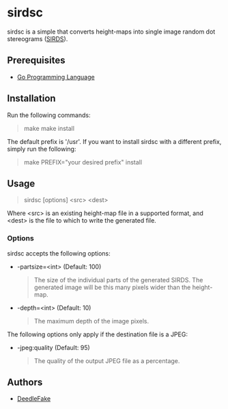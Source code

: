 sirdsc
======

sirdsc is a simple that converts height-maps into single image random dot stereograms ([SIRDS][sirds]).

Prerequisites
-------------

 * [Go Programming Language][golang]

Installation
------------

Run the following commands:

> make
> make install

The default prefix is '/usr'. If you want to install sirdsc with a different prefix, simply run the following:

> make PREFIX="your desired prefix" install

Usage
-----

> sirdsc [options] &lt;src&gt; &lt;dest&gt;

Where &lt;src&gt; is an existing height-map file in a supported format, and &lt;dest&gt; is the file to which to write the generated file.

### Options ###

sirdsc accepts the following options:

 * -partsize=&lt;int&gt; (Default: 100)
   > The size of the individual parts of the generated SIRDS. The generated image will be this many pixels wider than the height-map.
 * -depth=&lt;int&gt; (Default: 10)
   > The maximum depth of the image pixels.

The following options only apply if the destination file is a JPEG:

 * -jpeg:quality (Default: 95)
   > The quality of the output JPEG file as a percentage.

Authors
-------

 * [DeedleFake](/DeedleFake)

[sirds]: http://www.wikipedia.com/wiki/SIRDS
[golang]: http://www.golang.org
